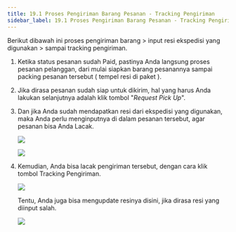 ```yaml
---
title: 19.1 Proses Pengiriman Barang Pesanan - Tracking Pengiriman
sidebar_label: 19.1 Proses Pengiriman Barang Pesanan - Tracking Pengiriman
---
```

B﻿erikut dibawah ini proses pengiriman barang > input resi ekspedisi yang digunakan > sampai tracking pengiriman.

1. K﻿etika status pesanan sudah Paid, pastinya Anda langsung proses pesanan pelanggan, dari mulai siapkan barang pesanannya sampai packing pesanan tersebut ( tempel resi di paket ). 
2. J﻿ika dirasa pesanan sudah siap untuk dikirim, hal yang harus Anda lakukan selanjutnya adalah klik tombol "*Request Pick Up*".
3. D﻿an jika Anda sudah mendapatkan resi dari ekspedisi yang digunakan, maka Anda perlu menginputnya di dalam pesanan tersebut, agar pesanan bisa Anda Lacak.

   ![](/img/19.1-inpur-resi-pengiriman.png)

   ![](/img/19.1-input-resi-simpan.png)
4. K﻿emudian, Anda bisa lacak pengiriman tersebut, dengan cara klik tombol Tracking Pengiriman.

   ![](/img/19.1-tracking-pengiriman.png)

   T﻿entu, Anda juga bisa mengupdate resinya disini, jika dirasa resi yang diinput salah.

   ![](/img/update-resi.png)